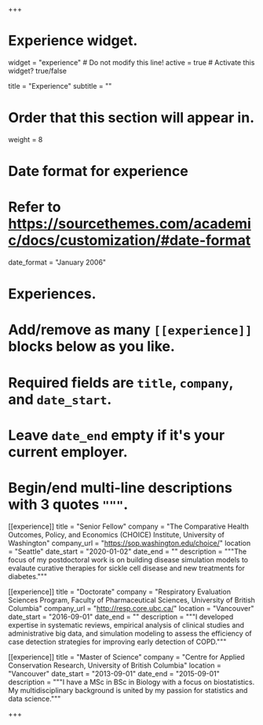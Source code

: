 +++
# Experience widget.
widget = "experience"  # Do not modify this line!
active = true  # Activate this widget? true/false

title = "Experience"
subtitle = ""

# Order that this section will appear in.
weight = 8

# Date format for experience
#   Refer to https://sourcethemes.com/academic/docs/customization/#date-format
date_format = "January 2006"

# Experiences.
#   Add/remove as many `[[experience]]` blocks below as you like.
#   Required fields are `title`, `company`, and `date_start`.
#   Leave `date_end` empty if it's your current employer.
#   Begin/end multi-line descriptions with 3 quotes `"""`.

[[experience]]
  title = "Senior Fellow"
  company = "The Comparative Health Outcomes, Policy, and Economics (CHOICE) Institute, University of Washington"
  company_url = "https://sop.washington.edu/choice/"
  location = "Seattle"
  date_start = "2020-01-02"
  date_end = ""
  description = """The focus of my postdoctoral work is on building disease simulation models to evalaute curative therapies for sickle cell disease and new treatments for diabetes."""


[[experience]]
  title = "Doctorate"
  company = "Respiratory Evaluation Sciences Program, Faculty of Pharmaceutical Sciences, University of British Columbia"
  company_url = "http://resp.core.ubc.ca/"
  location = "Vancouver"
  date_start = "2016-09-01"
  date_end = ""
  description = """I developed expertise in systematic reviews, empirical analysis of clinical studies and administrative big data, and simulation modeling to assess the efficiency of case detection strategies for improving early detection of COPD."""
  
[[experience]]
  title = "Master of Science"
  company = "Centre for Applied Conservation Research, University of British Columbia"
  location = "Vancouver"
  date_start = "2013-09-01"
  date_end = "2015-09-01"
  description = """I have a MSc in BSc in Biology with a focus on biostatistics. My multidisciplinary background is united by my passion for statistics and data science."""  

+++
